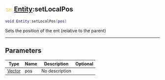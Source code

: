 ## <img src="../../.gitbook/assets/shared.png" width="24" height=24 /> [Entity](https://iaswiki.rawr.dev/readme/entity):setLocalPos

```lua
void Entity:setLocalPos(pos)
```

Sets the position of the ent (relative to the parent)

------
## Parameters

| Type   | Name | Description | Optional |
| ------ | ---- | ----------- | -------: |
| [Vector](https://iaswiki.rawr.dev/readme/vector) | pos | No description |  |

